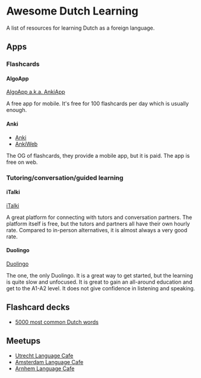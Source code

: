 # Awesome Dutch Learning
A list of resources for learning Dutch as a foreign language.

## Apps

### Flashcards

#### AlgoApp 
[AlgoApp a.k.a. AnkiApp](https://www.ankiapp.com/)

A free app for mobile. It's free for 100 flashcards per day which is usually enough.

#### Anki
- [Anki](https://apps.ankiweb.net/)
- [AnkiWeb](https://ankiweb.net/about)

The OG of flashcards, they provide a mobile app, but it is paid. The app is free on web.

### Tutoring/conversation/guided learning

#### iTalki
[iTalki](https://www.italki.com)

A great platform for connecting with tutors and conversation partners. The platform itself is free, but the tutors and partners all have their own hourly rate. Compared to in-person alternatives, it is almost always a very good rate.
  
#### Duolingo
[Duolingo](https://duolingo.com)

The one, the only Duolingo. It is a great way to get started, but the learning is quite slow and unfocused. It is great to gain an all-around education and get to the A1-A2 level. It does not give confidence in listening and speaking.

## Flashcard decks
- [5000 most common Dutch words](https://ankiweb.net/shared/info/1002891444)

## Meetups
- [Utrecht Language Cafe](https://languagecafeutrecht.nl/)
- [Amsterdam Language Cafe](https://www.meetup.com/nl-NL/Amsterdam-Language-Cafe/)
- [Arnhem Language Cafe](https://www.abc-libertas.nl/agenda/tandem-taalcafe)
